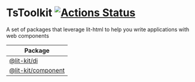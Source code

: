 # TsToolkit [![Actions Status](https://github.com/deebloo/lit-kit/workflows/CI/badge.svg)](https://github.com/deebloo/lit-kit/actions)

A set of packages that leverage lit-html to help you write applications with web components

| Package                                  |
| ---------------------------------------- |
| [@lit-kit/di](packages/di)               |
| [@lit-kit/component](packages/component) |
